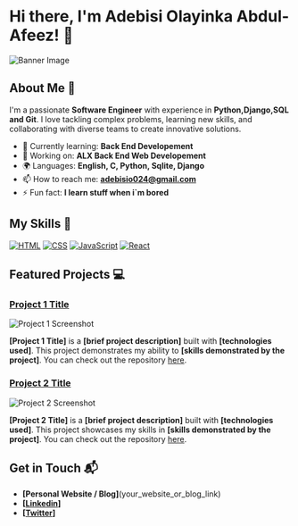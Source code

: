 # Hi there, I'm Adebisi Olayinka Abdul-Afeez! 👋

![Banner Image]([https://www.google.com/url?sa=i&url=https%3A%2F%2Fgithub.com%2Fthepracticaldev&psig=AOvVaw3khda-ofRLtZPVzu3e8R6j&ust=1756521798716000&source=images&cd=vfe&opi=89978449&ved=0CBUQjRxqFwoTCIC88eD_ro8DFQAAAAAdAAAAABAE](https://www.interviewbit.com/blog/wp-content/uploads/2021/06/Servers-1536x960.jpg))

## About Me 🚀

I'm a passionate **Software Engineer** with experience in **Python,Django,SQL and Git**. I love tackling complex problems, learning new skills, and collaborating with diverse teams to create innovative solutions.

- 🌱 Currently learning: **Back End Developement**
- 🔭 Working on: **ALX Back End Web Developement**
- 🌍 Languages: **English, C, Python, Sqlite, Django**
- 📫 How to reach me: **adebisio024@gmail.com**
- ⚡ Fun fact: **I learn stuff when i`m bored**

## My Skills 🧠

[![HTML](https://img.shields.io/badge/-HTML-E34F26?style=flat-square&logo=html5&logoColor=white)](https://img.shields.io/badge/C-00599C?style=for-the-badge&logo=c&logoColor=white)
[![CSS](https://img.shields.io/badge/-CSS-1572B6?style=flat-square&logo=css3&logoColor=white)](https://img.shields.io/badge/Python-FFD43B?style=for-the-badge&logo=python&logoColor=blue)
[![JavaScript](https://img.shields.io/badge/-JavaScript-F7DF1E?style=flat-square&logo=javascript&logoColor=black)](https://img.shields.io/badge/Django-092E20?style=for-the-badge&logo=django&logoColor=green)
[![React](https://img.shields.io/badge/-React-61DAFB?style=flat-square&logo=react&logoColor=black)](https://img.shields.io/badge/Sqlite-003B57?style=for-the-badge&logo=sqlite&logoColor=white)



## Featured Projects 💻

### [Project 1 Title](project_1_link)

![Project 1 Screenshot](project_1_screenshot_url)

**[Project 1 Title]** is a **[brief project description]** built with **[technologies used]**. This project demonstrates my ability to **[skills demonstrated by the project]**. You can check out the repository [here](project_1_repository_link).

### [Project 2 Title](project_2_link)

![Project 2 Screenshot](project_2_screenshot_url)

**[Project 2 Title]** is a **[brief project description]** built with **[technologies used]**. This project showcases my skills in **[skills demonstrated by the project]**. You can check out the repository [here](project_2_repository_link).

## Get in Touch 📬

- **[Personal Website / Blog]**(your_website_or_blog_link)
- **[[Linkedin](https://www.linkedin.com/in/olayinka-adebisi-99a0002a4/)]**
- **[[Twitter](https://x.com/Adebisi68113084)]**



